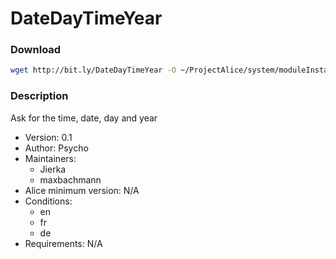# DateDayTimeYear

### Download
```bash
wget http://bit.ly/DateDayTimeYear -O ~/ProjectAlice/system/moduleInstallTickets/DateDayTimeYear.install
```

### Description
Ask for the time, date, day and year

- Version: 0.1
- Author: Psycho
- Maintainers:
  - Jierka
  - maxbachmann
- Alice minimum version: N/A
- Conditions:
  - en
  - fr
  - de
- Requirements: N/A
